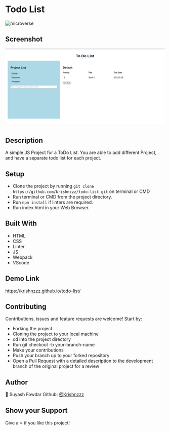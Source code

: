 # Todo List

![microverse](https://camo.githubusercontent.com/3a5835d4f56c57cec85939ac345e43fef164c178/68747470733a2f2f696d672e736869656c64732e696f2f62616467652f4d6963726f76657273652d626c756576696f6c6574)

## Screenshot

![Screenshot of the Todo List](./assets/Screenshot.png)

## Description

A simple JS Project for a ToDo List. You are able to add different Project, and have a separate todo list for each project.

## Setup
- Clone the project by running `git clone https://github.com/krishnzzz/todo-list.git` on terminal or CMD
- Run terminal or CMD from the project directory.
- Run `npm install` if linters are required.
- Run index.html in your Web Browser.

## Built With

- HTML 
- CSS
- Linter
- JS
- Webpack
- VScode

## Demo Link

https://krishnzzz.github.io/todo-list/

## Contributing

Contributions, issues and feature requests are welcome! Start by:

  - Forking the project
  - Cloning the project to your local machine
  - cd into the project directory
  - Run git checkout -b your-branch-name
  - Make your contributions
  - Push your branch up to your forked repository
  - Open a Pull Request with a detailed description to the development branch of the original project for a review



## Author

👤 Suyash Fowdar
Github: [@Krishnzzz](https://github.com/krishnzzz)

## Show your Support
Give a ⭐ if you like this project!
